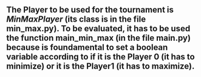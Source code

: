 ## The Player to be used for the tournament is ***MinMaxPlayer*** (its class is in the file **min_max.py**). To be evaluated, it has to be used the function **main_min_max** (in the file **main.py**) because is foundamental to set a boolean variable according to if it is the Player 0 (it has to minimize) or it is the Player1 (it has to maximize).